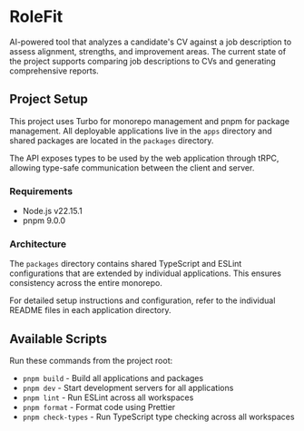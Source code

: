 # RoleFit

AI-powered tool that analyzes a candidate's CV against a job description to assess alignment, strengths, and improvement areas. The current state of the project supports comparing job descriptions to CVs and generating comprehensive reports.

## Project Setup

This project uses Turbo for monorepo management and pnpm for package management. All deployable applications live in the `apps` directory and shared packages are located in the `packages` directory.

The API exposes types to be used by the web application through tRPC, allowing type-safe communication between the client and server.

### Requirements

- Node.js v22.15.1
- pnpm 9.0.0

### Architecture

The `packages` directory contains shared TypeScript and ESLint configurations that are extended by individual applications. This ensures consistency across the entire monorepo.

For detailed setup instructions and configuration, refer to the individual README files in each application directory.

## Available Scripts

Run these commands from the project root:

- `pnpm build` - Build all applications and packages
- `pnpm dev` - Start development servers for all applications
- `pnpm lint` - Run ESLint across all workspaces
- `pnpm format` - Format code using Prettier
- `pnpm check-types` - Run TypeScript type checking across all workspaces